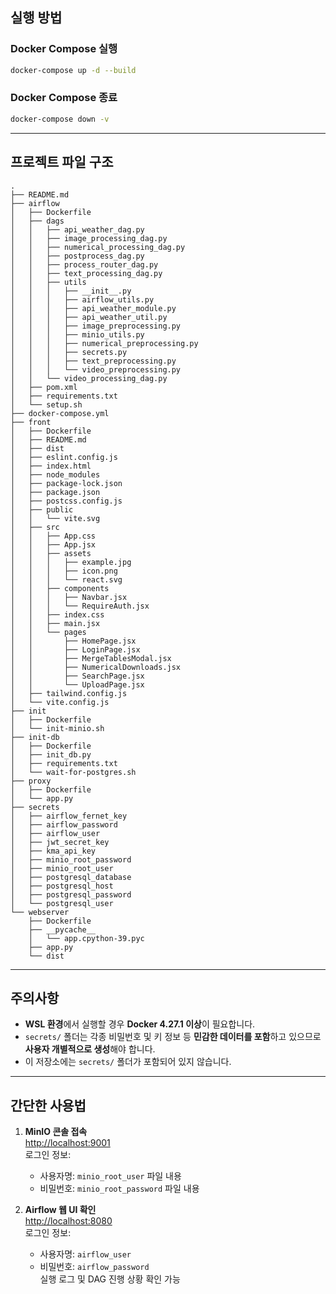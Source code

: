 ## 실행 방법

### Docker Compose 실행
```bash
docker-compose up -d --build
```

### Docker Compose 종료
```bash
docker-compose down -v
```

---

## 프로젝트 파일 구조

```
.
├── README.md
├── airflow
│   ├── Dockerfile
│   ├── dags
│   │   ├── api_weather_dag.py
│   │   ├── image_processing_dag.py
│   │   ├── numerical_processing_dag.py
│   │   ├── postprocess_dag.py
│   │   ├── process_router_dag.py
│   │   ├── text_processing_dag.py
│   │   ├── utils
│   │   │   ├── __init__.py
│   │   │   ├── airflow_utils.py
│   │   │   ├── api_weather_module.py
│   │   │   ├── api_weather_util.py
│   │   │   ├── image_preprocessing.py
│   │   │   ├── minio_utils.py
│   │   │   ├── numerical_preprocessing.py
│   │   │   ├── secrets.py
│   │   │   ├── text_preprocessing.py
│   │   │   └── video_preprocessing.py
│   │   └── video_processing_dag.py
│   ├── pom.xml
│   ├── requirements.txt
│   └── setup.sh
├── docker-compose.yml
├── front
│   ├── Dockerfile
│   ├── README.md
│   ├── dist
│   ├── eslint.config.js
│   ├── index.html
│   ├── node_modules
│   ├── package-lock.json
│   ├── package.json
│   ├── postcss.config.js
│   ├── public
│   │   └── vite.svg
│   ├── src
│   │   ├── App.css
│   │   ├── App.jsx
│   │   ├── assets
│   │   │   ├── example.jpg
│   │   │   ├── icon.png
│   │   │   └── react.svg
│   │   ├── components
│   │   │   ├── Navbar.jsx
│   │   │   └── RequireAuth.jsx
│   │   ├── index.css
│   │   ├── main.jsx
│   │   └── pages
│   │       ├── HomePage.jsx
│   │       ├── LoginPage.jsx
│   │       ├── MergeTablesModal.jsx
│   │       ├── NumericalDownloads.jsx
│   │       ├── SearchPage.jsx
│   │       └── UploadPage.jsx
│   ├── tailwind.config.js
│   └── vite.config.js
├── init
│   ├── Dockerfile
│   └── init-minio.sh
├── init-db
│   ├── Dockerfile
│   ├── init_db.py
│   ├── requirements.txt
│   └── wait-for-postgres.sh
├── proxy
│   ├── Dockerfile
│   └── app.py
├── secrets
│   ├── airflow_fernet_key
│   ├── airflow_password
│   ├── airflow_user
│   ├── jwt_secret_key
│   ├── kma_api_key
│   ├── minio_root_password
│   ├── minio_root_user
│   ├── postgresql_database
│   ├── postgresql_host
│   ├── postgresql_password
│   └── postgresql_user
└── webserver
    ├── Dockerfile
    ├── __pycache__
    │   └── app.cpython-39.pyc
    ├── app.py
    └── dist
```

---

## 주의사항

- **WSL 환경**에서 실행할 경우 **Docker 4.27.1 이상**이 필요합니다.
- `secrets/` 폴더는 각종 비밀번호 및 키 정보 등 **민감한 데이터를 포함**하고 있으므로 **사용자 개별적으로 생성**해야 합니다.
- 이 저장소에는 `secrets/` 폴더가 포함되어 있지 않습니다.

---

## 간단한 사용법

1. **MinIO 콘솔 접속**  
   [http://localhost:9001](http://localhost:9001)  
   로그인 정보:  
   - 사용자명: `minio_root_user` 파일 내용  
   - 비밀번호: `minio_root_password` 파일 내용

2. **Airflow 웹 UI 확인**  
   [http://localhost:8080](http://localhost:8080)  
   로그인 정보:  
   - 사용자명: `airflow_user`  
   - 비밀번호: `airflow_password`  
   실행 로그 및 DAG 진행 상황 확인 가능
